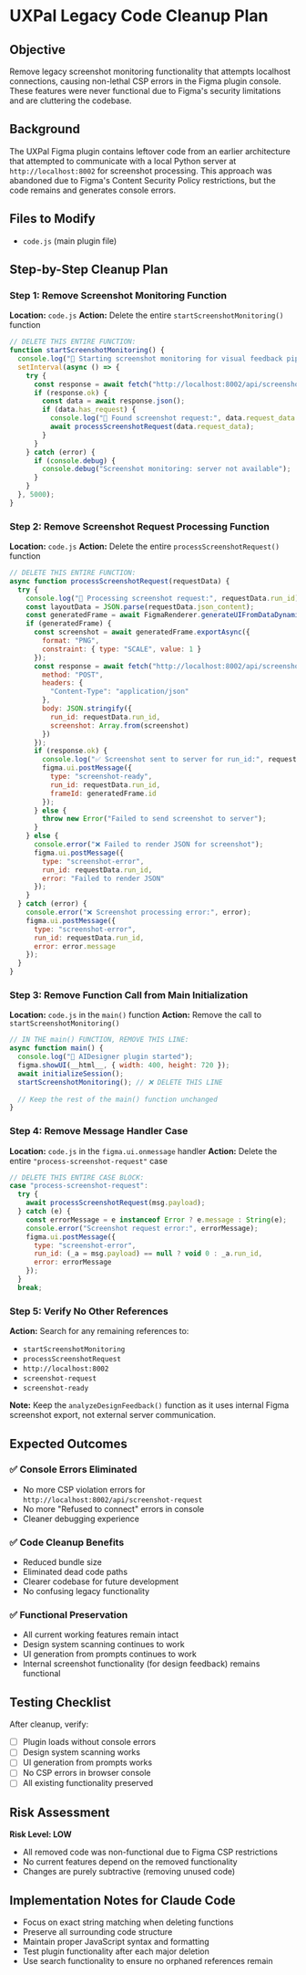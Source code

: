 # UXPal Legacy Code Cleanup Plan

## Objective
Remove legacy screenshot monitoring functionality that attempts localhost connections, causing non-lethal CSP errors in the Figma plugin console. These features were never functional due to Figma's security limitations and are cluttering the codebase.

## Background
The UXPal Figma plugin contains leftover code from an earlier architecture that attempted to communicate with a local Python server at `http://localhost:8002` for screenshot processing. This approach was abandoned due to Figma's Content Security Policy restrictions, but the code remains and generates console errors.

## Files to Modify
- `code.js` (main plugin file)

## Step-by-Step Cleanup Plan

### Step 1: Remove Screenshot Monitoring Function
**Location:** `code.js`
**Action:** Delete the entire `startScreenshotMonitoring()` function

```javascript
// DELETE THIS ENTIRE FUNCTION:
function startScreenshotMonitoring() {
  console.log("📸 Starting screenshot monitoring for visual feedback pipeline");
  setInterval(async () => {
    try {
      const response = await fetch("http://localhost:8002/api/screenshot-request");
      if (response.ok) {
        const data = await response.json();
        if (data.has_request) {
          console.log("📸 Found screenshot request:", data.request_data.run_id);
          await processScreenshotRequest(data.request_data);
        }
      }
    } catch (error) {
      if (console.debug) {
        console.debug("Screenshot monitoring: server not available");
      }
    }
  }, 5000);
}
```

### Step 2: Remove Screenshot Request Processing Function
**Location:** `code.js`
**Action:** Delete the entire `processScreenshotRequest()` function

```javascript
// DELETE THIS ENTIRE FUNCTION:
async function processScreenshotRequest(requestData) {
  try {
    console.log("📸 Processing screenshot request:", requestData.run_id);
    const layoutData = JSON.parse(requestData.json_content);
    const generatedFrame = await FigmaRenderer.generateUIFromDataDynamic(layoutData);
    if (generatedFrame) {
      const screenshot = await generatedFrame.exportAsync({
        format: "PNG",
        constraint: { type: "SCALE", value: 1 }
      });
      const response = await fetch("http://localhost:8002/api/screenshot-ready", {
        method: "POST",
        headers: {
          "Content-Type": "application/json"
        },
        body: JSON.stringify({
          run_id: requestData.run_id,
          screenshot: Array.from(screenshot)
        })
      });
      if (response.ok) {
        console.log("✅ Screenshot sent to server for run_id:", requestData.run_id);
        figma.ui.postMessage({
          type: "screenshot-ready",
          run_id: requestData.run_id,
          frameId: generatedFrame.id
        });
      } else {
        throw new Error("Failed to send screenshot to server");
      }
    } else {
      console.error("❌ Failed to render JSON for screenshot");
      figma.ui.postMessage({
        type: "screenshot-error",
        run_id: requestData.run_id,
        error: "Failed to render JSON"
      });
    }
  } catch (error) {
    console.error("❌ Screenshot processing error:", error);
    figma.ui.postMessage({
      type: "screenshot-error",
      run_id: requestData.run_id,
      error: error.message
    });
  }
}
```

### Step 3: Remove Function Call from Main Initialization
**Location:** `code.js` in the `main()` function
**Action:** Remove the call to `startScreenshotMonitoring()`

```javascript
// IN THE main() FUNCTION, REMOVE THIS LINE:
async function main() {
  console.log("🚀 AIDesigner plugin started");
  figma.showUI(__html__, { width: 400, height: 720 });
  await initializeSession();
  startScreenshotMonitoring(); // ❌ DELETE THIS LINE
  
  // Keep the rest of the main() function unchanged
}
```

### Step 4: Remove Message Handler Case
**Location:** `code.js` in the `figma.ui.onmessage` handler
**Action:** Delete the entire `"process-screenshot-request"` case

```javascript
// DELETE THIS ENTIRE CASE BLOCK:
case "process-screenshot-request":
  try {
    await processScreenshotRequest(msg.payload);
  } catch (e) {
    const errorMessage = e instanceof Error ? e.message : String(e);
    console.error("Screenshot request error:", errorMessage);
    figma.ui.postMessage({
      type: "screenshot-error",
      run_id: (_a = msg.payload) == null ? void 0 : _a.run_id,
      error: errorMessage
    });
  }
  break;
```

### Step 5: Verify No Other References
**Action:** Search for any remaining references to:
- `startScreenshotMonitoring`
- `processScreenshotRequest`
- `http://localhost:8002`
- `screenshot-request`
- `screenshot-ready`

**Note:** Keep the `analyzeDesignFeedback()` function as it uses internal Figma screenshot export, not external server communication.

## Expected Outcomes

### ✅ Console Errors Eliminated
- No more CSP violation errors for `http://localhost:8002/api/screenshot-request`
- No more "Refused to connect" errors in console
- Cleaner debugging experience

### ✅ Code Cleanup Benefits
- Reduced bundle size
- Eliminated dead code paths
- Clearer codebase for future development
- No confusing legacy functionality

### ✅ Functional Preservation
- All current working features remain intact
- Design system scanning continues to work
- UI generation from prompts continues to work
- Internal screenshot functionality (for design feedback) remains functional

## Testing Checklist

After cleanup, verify:
- [ ] Plugin loads without console errors
- [ ] Design system scanning works
- [ ] UI generation from prompts works
- [ ] No CSP errors in browser console
- [ ] All existing functionality preserved

## Risk Assessment
**Risk Level: LOW**
- All removed code was non-functional due to Figma CSP restrictions
- No current features depend on the removed functionality
- Changes are purely subtractive (removing unused code)

## Implementation Notes for Claude Code
- Focus on exact string matching when deleting functions
- Preserve all surrounding code structure
- Maintain proper JavaScript syntax and formatting
- Test plugin functionality after each major deletion
- Use search functionality to ensure no orphaned references remain